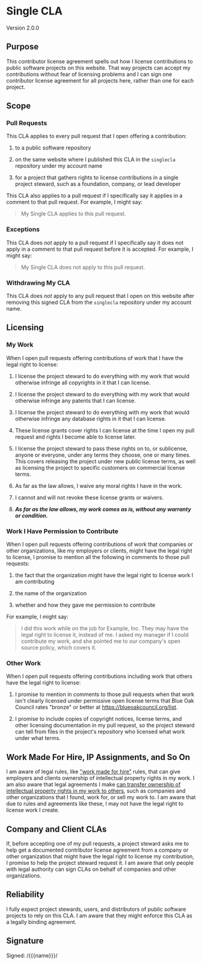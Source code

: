 # Single CLA

Version 2.0.0

## Purpose

This contributor license agreement spells out how I license contributions to public software projects on this website.  That way projects can accept my contributions without fear of licensing problems and I can sign one contributor license agreement for all projects here, rather than one for each project.

## Scope

### Pull Requests

This CLA applies to every pull request that I open offering a contribution:

1.  to a public software repository

2.  on the same website where I published this CLA in the `singlecla` repository under my account name

3.  for a project that gathers rights to license contributions in a single project steward, such as a foundation, company, or lead developer

This CLA also applies to a pull request if I specifically say it applies in a comment to that pull request.  For example, I might say:

> My Single CLA applies to this pull request.

### Exceptions

This CLA does _not_ apply to a pull request if I specifically say it does not apply in a comment to that pull request before it is accepted.  For example, I might say:

> My Single CLA does not apply to this pull request.

### Withdrawing My CLA

This CLA does _not_ apply to any pull request that I open on this website after removing this signed CLA from the `singlecla` repository under my account name.

## Licensing

### My Work

When I open pull requests offering contributions of work that I have the legal right to license:

1.  I license the project steward to do everything with my work that would otherwise infringe all copyrights in it that I can license.

2.  I license the project steward to do everything with my work that would otherwise infringe any patents that I can license.

3.  I license the project steward to do everything with my work that would otherwise infringe any database rights in it that I can license.

4.  These license grants cover rights I can license at the time I open my pull request and rights I become able to license later.

5.  I license the project steward to pass these rights on to, or sublicense, anyone or everyone, under any terms they choose, one or many times.  This covers releasing the project under new public license terms, as well as licensing the project to specific customers on commercial license terms.

6.  As far as the law allows, I waive any moral rights I have in the work.

7.  I cannot and will not revoke these license grants or waivers.

8.  ***As far as the law allows, my work comes as is, without any warranty or condition.***

### Work I Have Permission to Contribute

When I open pull requests offering contributions of work that companies or other organizations, like my employers or clients, might have the legal right to license, I promise to mention all the following in comments to those pull requests:

1.  the fact that the organization might have the legal right to license work I am contributing

2.  the name of the organization

3.  whether and how they gave me permission to contribute

For example, I might say:

> I did this work while on the job for Example, Inc.  They may have the legal right to license it, instead of me.  I asked my manager if I could contribute my work, and she pointed me to our company's open source policy, which covers it.

### Other Work

When I open pull requests offering contributions including work that others have the legal right to license:

1.  I promise to mention in comments to those pull requests when that work isn't clearly licensed under permissive open license terms that Blue Oak Council rates "bronze" or better at <https://blueoakcouncil.org/list>.

2.  I promise to include copies of copyright notices, license terms, and other licensing documentation in my pull request, so the project steward can tell from files in the project's repository who licensed what work under what terms.

## Work Made For Hire, IP Assignments, and So On

I am aware of legal rules, like ["work made for hire"](https://en.wikipedia.org/wiki/Work_for_hire) rules, that can give employers and clients ownership of intellectual property rights in my work.  I am also aware that legal agreements I make [can transfer ownership of intellectual property rights in my work to others](https://en.wikipedia.org/wiki/Assignment_(law)), such as companies and other organizations that I found, work for, or sell my work to.  I am aware that due to rules and agreements like these, I may not have the legal right to license work I create.

## Company and Client CLAs

If, before accepting one of my pull requests, a project steward asks me to help get a documented contributor license agreement from a company or other organization that might have the legal right to license my contribution, I promise to help the project steward request it.  I am aware that only people with legal authority can sign CLAs on behalf of companies and other organizations.

## Reliability

I fully expect project stewards, users, and distributors of public software projects to rely on this CLA.  I am aware that they might enforce this CLA as a legally binding agreement.

## Signature

Signed: /{{{name}}}/
